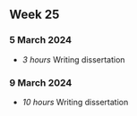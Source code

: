 ## Week 25

### 5 March 2024
* *3 hours* Writing dissertation


### 9 March 2024

* *10 hours* Writing dissertation





